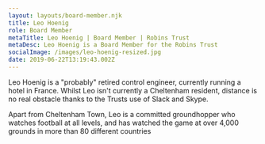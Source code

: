 ```yaml
---
layout: layouts/board-member.njk
title: Leo Hoenig
role: Board Member
metaTitle: Leo Hoenig | Board Member | Robins Trust
metaDesc: Leo Hoenig is a Board Member for the Robins Trust
socialImage: /images/leo-hoenig-resized.jpg
date: 2019-06-22T13:19:43.002Z
---
```

Leo Hoenig is a "probably" retired control engineer, currently running a hotel in France. Whilst Leo isn't currently a Cheltenham resident, distance is no real obstacle thanks to the Trusts use of Slack and Skype.

Apart from Cheltenham Town, Leo is a committed groundhopper who watches football at all levels, and has watched the game at over 4,000 grounds in more than 80 different countries
